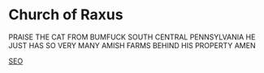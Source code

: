 # Church of Raxus
PRAISE THE CAT FROM BUMFUCK SOUTH CENTRAL PENNSYLVANIA
HE JUST HAS SO VERY MANY AMISH FARMS BEHIND HIS PROPERTY
AMEN


[SEO](https://rudrecciah.dev)
